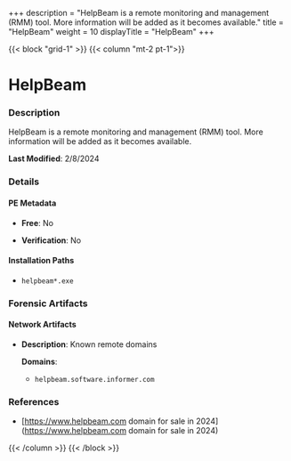 +++
description = "HelpBeam is a remote monitoring and management (RMM) tool. More information will be added as it becomes available."
title = "HelpBeam"
weight = 10
displayTitle = "HelpBeam"
+++


{{< block "grid-1" >}}
{{< column "mt-2 pt-1">}}

# HelpBeam


### Description

HelpBeam is a remote monitoring and management (RMM) tool. More information will be added as it becomes available.



**Last Modified**: 2/8/2024

### Details


#### PE Metadata


- **Free**: No

- **Verification**: No




#### Installation Paths
- `helpbeam*.exe`

### Forensic Artifacts




#### Network Artifacts

- **Description**: Known remote domains

  **Domains**:
    - `helpbeam.software.informer.com`





### References
- [https://www.helpbeam.com domain for sale in 2024](https://www.helpbeam.com domain for sale in 2024)



{{< /column >}}
{{< /block >}}
